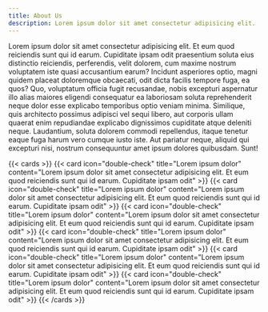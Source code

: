 ```yaml
---
title: About Us
description: Lorem ipsum dolor sit amet consectetur adipisicing elit.
---
```



Lorem ipsum dolor sit amet consectetur adipisicing elit. Et eum quod reiciendis sunt qui id earum. Cupiditate ipsam odit praesentium soluta eius distinctio reiciendis, perferendis, velit dolorem, cum maxime nostrum voluptatem iste quasi accusantium earum? Incidunt asperiores optio, magni quidem placeat doloremque obcaecati, odit dicta facilis tempore fuga, ea quos? Quo, voluptatum officia fugit recusandae, nobis excepturi aspernatur illo alias maiores eligendi consequatur ea laboriosam soluta reprehenderit neque dolor esse explicabo temporibus optio veniam minima. Similique, quis architecto possimus adipisci vel sequi libero, aut corporis ullam quaerat enim repudiandae explicabo dignissimos cupiditate atque deleniti neque. Laudantium, soluta dolorem commodi repellendus, itaque tenetur eaque fuga harum vero cumque iusto iste. Aut pariatur neque, aliquid qui excepturi nisi, nostrum consequuntur amet ipsum dolores quibusdam. Sunt!

{{< cards >}}
{{< card icon="double-check" title="Lorem ipsum dolor" content="Lorem ipsum dolor sit amet consectetur adipisicing elit. Et eum quod reiciendis sunt qui id earum. Cupiditate ipsam odit" >}}
{{< card icon="double-check" title="Lorem ipsum dolor" content="Lorem ipsum dolor sit amet consectetur adipisicing elit. Et eum quod reiciendis sunt qui id earum. Cupiditate ipsam odit" >}}
{{< card icon="double-check" title="Lorem ipsum dolor" content="Lorem ipsum dolor sit amet consectetur adipisicing elit. Et eum quod reiciendis sunt qui id earum. Cupiditate ipsam odit" >}}
{{< card icon="double-check" title="Lorem ipsum dolor" content="Lorem ipsum dolor sit amet consectetur adipisicing elit. Et eum quod reiciendis sunt qui id earum. Cupiditate ipsam odit" >}}
{{< card icon="double-check" title="Lorem ipsum dolor" content="Lorem ipsum dolor sit amet consectetur adipisicing elit. Et eum quod reiciendis sunt qui id earum. Cupiditate ipsam odit" >}}
{{< card icon="double-check" title="Lorem ipsum dolor" content="Lorem ipsum dolor sit amet consectetur adipisicing elit. Et eum quod reiciendis sunt qui id earum. Cupiditate ipsam odit" >}}
{{< /cards >}}